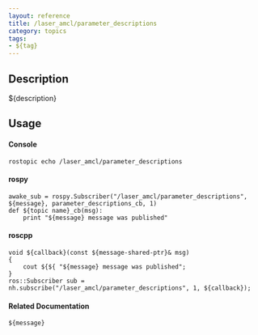 ```yaml
---
layout: reference
title: /laser_amcl/parameter_descriptions
category: topics
tags: 
- ${tag}
---
```


## Description
${description}

## Usage
#### Console
```
rostopic echo /laser_amcl/parameter_descriptions
```

#### rospy
```
awake_sub = rospy.Subscriber("/laser_amcl/parameter_descriptions", ${message}, parameter_descriptions_cb, 1)
def ${topic name}_cb(msg):
    print "${message} message was published"
```

#### roscpp
```
void ${callback}(const ${message-shared-ptr}& msg)
{
    cout ${${ "${message} message was published";
}
ros::Subscriber sub = nh.subscribe("/laser_amcl/parameter_descriptions", 1, ${callback});
```

#### Related Documentation
``${message}``